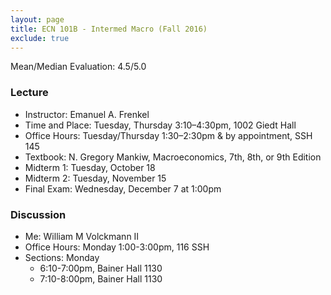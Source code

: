 ```yaml
---
layout: page
title: ECN 101B - Intermed Macro (Fall 2016)
exclude: true
---
```


Mean/Median Evaluation: 4.5/5.0


### Lecture

* Instructor: Emanuel A. Frenkel
* Time and Place: Tuesday, Thursday 3:10–4:30pm, 1002 Giedt Hall
* Office Hours: Tuesday/Thursday 1:30–2:30pm & by appointment, SSH 145
* Textbook: N. Gregory Mankiw, Macroeconomics, 7th, 8th, or 9th Edition
* Midterm 1: Tuesday, October 18
* Midterm 2: Tuesday, November 15
* Final Exam: Wednesday, December 7 at 1:00pm


### Discussion
* Me: William M Volckmann II
* Office Hours: Monday 1:00-3:00pm, 116 SSH
* Sections: Monday
  * 6:10-7:00pm, Bainer Hall 1130
  * 7:10-8:00pm, Bainer Hall 1130
